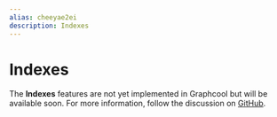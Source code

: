 ```yaml
---
alias: cheeyae2ei
description: Indexes
---
```


# Indexes

<InfoBox type=info>

The **Indexes** features are not yet implemented in Graphcool but will be available soon. For more information, follow the discussion on [GitHub](https://github.com/graphcool/framework/issues/1300).

</InfoBox>

